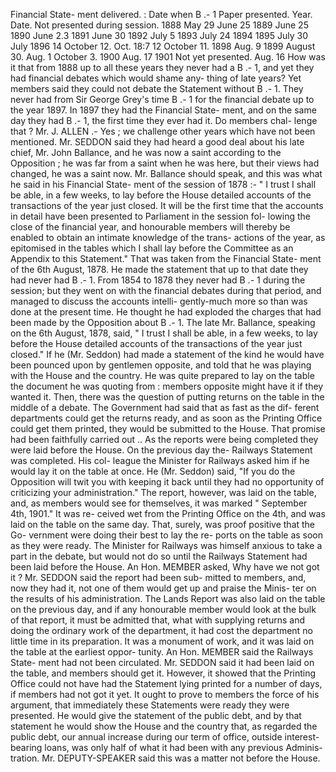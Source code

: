 Financial State- ment delivered. : Date when B .- 1 Paper presented. Year. Date. Not presented during session. 1888 May 29 June 25 1889 June 25 1890 June 2.3 1891 June 30 1892 July 5 1893 July 24 1894 1895 July 30 July 1896 14 October 12. Oct. 18:7 12 October 11. 1898 Aug. 9 1899 August 30. Aug. 1 October 3. 1900 Aug. 17 1901 Not yet presented. Aug. 16 How was it that from 1888 up to all these years they never had a B .- 1, and yet they had financial debates which would shame any- thing of late years? Yet members said they could not debate the Statement without B .- 1. They never had from Sir George Grey's time B .- 1 for the financial debate up to the year 1897. In 1897 they had the Financial State- ment, and on the same day they had B .- 1, the first time they ever had it. Do members chal- lenge that ? Mr. J. ALLEN .- Yes ; we challenge other years which have not been mentioned. Mr. SEDDON said they had heard a good deal about his late chief, Mr. John Ballance, and he was now a saint according to the Opposition ; he was far from a saint when he was here, but their views had changed, he was a saint now. Mr. Ballance should speak, and this was what he said in his Financial State- ment of the session of 1878 :- " I trust I shall be able, in a few weeks, to lay before the House detailed accounts of the transactions of the year just closed. It will be the first time that the accounts in detail have been presented to Parliament in the session fol- lowing the close of the financial year, and honourable members will thereby be enabled to obtain an intimate knowledge of the trans- actions of the year, as epitomised in the tables which I shall lay before the Committee as an Appendix to this Statement." That was taken from the Financial State- ment of the 6th August, 1878. He made the statement that up to that date they had never had B .- 1. From 1854 to 1878 they never had B .- 1 during the session; but they went on with the financial debates during that period, and managed to discuss the accounts intelli- gently-much more so than was done at the present time. He thought he had exploded the charges that had been made by the Opposition about B .- 1. The late Mr. Ballance, speaking on the 6th August, 1878, said, " I trust I shall be able, in a few weeks, to lay before the House detailed accounts of the transactions of the year just closed." If he (Mr. Seddon) had made a statement of the kind he would have been pounced upon by gentlemen opposite, and told that he was playing with the House and the country. He was quite prepared to lay on the table the document he was quoting from : members opposite might have it if they wanted it. Then, there was the question of putting returns on the table in the middle of a debate. The Government had said that as fast as the dif- ferent departments could get the returns ready, and as soon as the Printing Office could get them printed, they would be submitted to the House. That promise had been faithfully carried out .. As the reports were being completed they were laid before the House. On the previous day the- Railways Statement was completed. His col- league the Minister for Railways asked him if he would lay it on the table at once. He (Mr. Seddon) said, "If you do the Opposition will twit you with keeping it back until they had no opportunity of criticizing your administration." The report, however, was laid on the table, and, as members would see for themselves, it was marked " September 4th, 1901." It was re- ceived wet from the Printing Office on the 4th, and was laid on the table on the same day. That, surely, was proof positive that the Go- vernment were doing their best to lay the re- ports on the table as soon as they were ready. The Minister for Railways was himself anxious to take a part in the debate, but would not do so until the Railways Statement had been laid before the House. An Hon. MEMBER asked, Why have we not got it ? Mr. SEDDON said the report had been sub- mitted to members, and, now they had it, not one of them would get up and praise the Minis- ter on the results of his administration. The Lands Report was also laid on the table on the previous day, and if any honourable member would look at the bulk of that report, it must be admitted that, what with supplying returns and doing the ordinary work of the department, it had cost the department no little time in its preparation. It was a monument of work, and it was laid on the table at the earliest oppor- tunity. An Hon. MEMBER said the Railways State- ment had not been circulated. Mr. SEDDON said it had been laid on the table, and members should get it. However, it showed that the Printing Office could not have had the Statement lying printed for a number of days, if members had not got it yet. It ought to prove to members the force of his argument, that immediately these Statements were ready they were presented. He would give the statement of the public debt, and by that statement he would show the House and the country that, as regarded the public debt, our annual increase during our term of office, outside interest-bearing loans, was only half of what it had been with any previous Adminis- tration. Mr. DEPUTY-SPEAKER said this was a matter not before the House. 